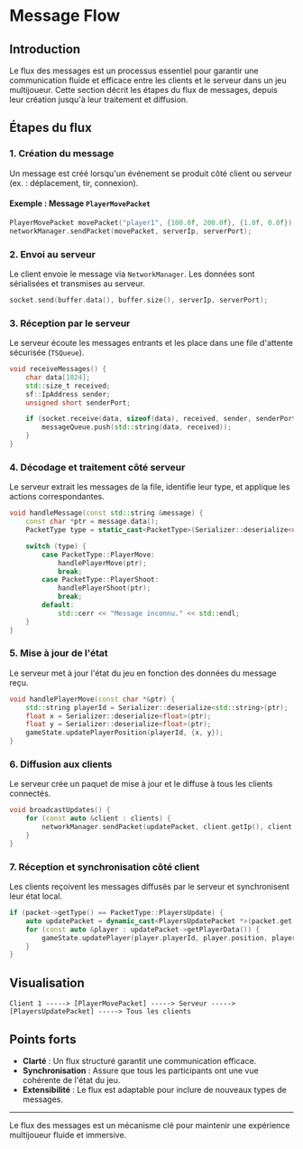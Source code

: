 # Message Flow

## Introduction

Le flux des messages est un processus essentiel pour garantir une communication fluide et efficace entre les clients et le serveur dans un jeu multijoueur. Cette section décrit les étapes du flux de messages, depuis leur création jusqu'à leur traitement et diffusion.

## Étapes du flux

### 1. Création du message

Un message est créé lorsqu'un événement se produit côté client ou serveur (ex. : déplacement, tir, connexion).

#### Exemple : Message `PlayerMovePacket`

```cpp
PlayerMovePacket movePacket("player1", {100.0f, 200.0f}, {1.0f, 0.0f});
networkManager.sendPacket(movePacket, serverIp, serverPort);
```

### 2. Envoi au serveur

Le client envoie le message via `NetworkManager`. Les données sont sérialisées et transmises au serveur.

```cpp
socket.send(buffer.data(), buffer.size(), serverIp, serverPort);
```

### 3. Réception par le serveur

Le serveur écoute les messages entrants et les place dans une file d'attente sécurisée (`TSQueue`).

```cpp
void receiveMessages() {
    char data[1024];
    std::size_t received;
    sf::IpAddress sender;
    unsigned short senderPort;

    if (socket.receive(data, sizeof(data), received, sender, senderPort) == sf::Socket::Done) {
        messageQueue.push(std::string(data, received));
    }
}
```

### 4. Décodage et traitement côté serveur

Le serveur extrait les messages de la file, identifie leur type, et applique les actions correspondantes.

```cpp
void handleMessage(const std::string &message) {
    const char *ptr = message.data();
    PacketType type = static_cast<PacketType>(Serializer::deserialize<uint8_t>(ptr));

    switch (type) {
        case PacketType::PlayerMove:
            handlePlayerMove(ptr);
            break;
        case PacketType::PlayerShoot:
            handlePlayerShoot(ptr);
            break;
        default:
            std::cerr << "Message inconnu." << std::endl;
    }
}
```

### 5. Mise à jour de l'état

Le serveur met à jour l'état du jeu en fonction des données du message reçu.

```cpp
void handlePlayerMove(const char *&ptr) {
    std::string playerId = Serializer::deserialize<std::string>(ptr);
    float x = Serializer::deserialize<float>(ptr);
    float y = Serializer::deserialize<float>(ptr);
    gameState.updatePlayerPosition(playerId, {x, y});
}
```

### 6. Diffusion aux clients

Le serveur crée un paquet de mise à jour et le diffuse à tous les clients connectés.

```cpp
void broadcastUpdates() {
    for (const auto &client : clients) {
        networkManager.sendPacket(updatePacket, client.getIp(), client.getPort());
    }
}
```

### 7. Réception et synchronisation côté client

Les clients reçoivent les messages diffusés par le serveur et synchronisent leur état local.

```cpp
if (packet->getType() == PacketType::PlayersUpdate) {
    auto updatePacket = dynamic_cast<PlayersUpdatePacket *>(packet.get());
    for (const auto &player : updatePacket->getPlayerData()) {
        gameState.updatePlayer(player.playerId, player.position, player.velocity);
    }
}
```

## Visualisation

```plaintext
Client 1 -----> [PlayerMovePacket] -----> Serveur -----> [PlayersUpdatePacket] -----> Tous les clients
```

## Points forts

- **Clarté** : Un flux structuré garantit une communication efficace.
- **Synchronisation** : Assure que tous les participants ont une vue cohérente de l'état du jeu.
- **Extensibilité** : Le flux est adaptable pour inclure de nouveaux types de messages.

---

Le flux des messages est un mécanisme clé pour maintenir une expérience multijoueur fluide et immersive.

